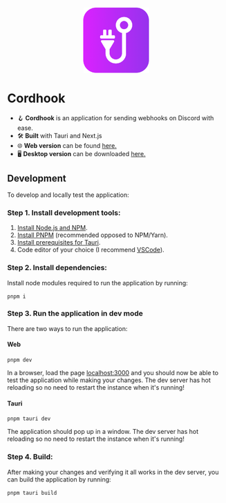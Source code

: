 <p align="center">
<img src="src-tauri/icons/icon.png" alt="fsklogo" width="30%"/>
</p>

# Cordhook

- 🪝 **Cordhook** is an application for sending webhooks on Discord with ease.
- 🛠 **Built** with Tauri and Next.js
- 🌐 **Web version** can be found [here.](https://cordhook.vercel.app)
- 🖥 **Desktop version** can be downloaded [here.](https://github.com/SincerelyFaust/cordhook/releases)

## Development

To develop and locally test the application:

### Step 1. Install development tools:

1. [Install Node.js and NPM](https://nodejs.org/en/download/package-manager/).
1. [Install PNPM](https://pnpm.io/installation) (recommended opposed to NPM/Yarn).
1. [Install prerequisites for Tauri](https://tauri.app/v1/guides/getting-started/prerequisites).
1. Code editor of your choice (I recommend [VSCode](https://code.visualstudio.com/)).

### Step 2. Install dependencies:

Install node modules required to run the application by running:

```
pnpm i
```

### Step 3. Run the application in dev mode

There are two ways to run the application:

#### Web

```
pnpm dev
```

In a browser, load the page [localhost:3000](http://localhost:1420) and you should now be able to test the application while making your changes.
The dev server has hot reloading so no need to restart the instance when it's running!

#### Tauri

```
pnpm tauri dev
```

The application should pop up in a window.
The dev server has hot reloading so no need to restart the instance when it's running!

### Step 4. Build:

After making your changes and verifying it all works in the dev server, you can build the application by running:

```
pnpm tauri build
```